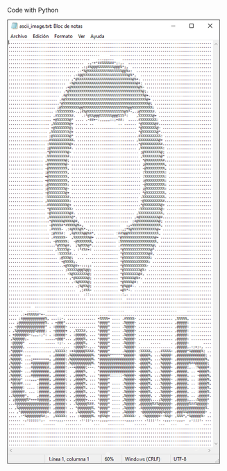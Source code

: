 Code with Python

![Alt Text](https://github.com/joseorozco84/Image-to-ASCII/blob/main/notepad_HwzbDTEcAU.png)
